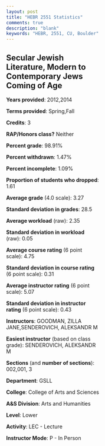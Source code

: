 ```yaml
---
layout: post
title: "HEBR 2551 Statistics"
comments: true
description: "blank"
keywords: "HEBR, 2551, CU, Boulder"
--- 
```

<head>
<script src="https://ajax.googleapis.com/ajax/libs/jquery/2.1.3/jquery.min.js"></script>
<script src="https://dl.dropboxusercontent.com/s/pc42nxpaw1ea4o9/highcharts.js?dl=0"></script>
<!-- <script src="../assets/js/highcharts.js"></script> -->
<style type="text/css">@font-face {
	font-family: "Bebas Neue";
	src: url(https://www.filehosting.org/file/details/544349/BebasNeue%20Regular.otf) format("opentype");
	}
	h1.Bebas { 
		font-family: "Bebas Neue", Verdana, Tahoma;
	}
</style>
</head>
<body>
	<div id="container" style="float: right; width: 45%; height: 88%; margin-left: 2.5%; margin-right: 2.5%;"></div>
	<script language="JavaScript">
		$(document).ready(function() {
		var chart = {type: 'column'};
		var title = {text: 'Grade Distribution'};
		var xAxis = {categories: ['A','B','C','D','F'],crosshair: true};
		var yAxis = {min: 0,title: {text: 'Percentage'}};
		var tooltip = {headerFormat: '<center><b><span style="font-size:20px">{point.key}</span></b></center>',
		               pointFormat: '<td style="padding:0"><b>{point.y:.1f}%</b></td>',
		               footerFormat: '</table>',shared: true,useHTML: true};
		var plotOptions = {column: {pointPadding: 0.0,borderWidth: 0}};  
		var credits = {enabled: false};var series= [{name: 'Percent',data: [45.0,36.67,15.0,3.33,0.0,]}];
		var json = {};
		json.chart = chart;
		json.title = title;
		json.tooltip = tooltip;
		json.xAxis = xAxis;
		json.yAxis = yAxis;  
		json.series = series;
		json.plotOptions = plotOptions;  
		json.credits = credits;
		$('#container').highcharts(json);
	});
	</script>
</body>
			   
## Secular Jewish Literature, Modern to Contemporary Jews Coming of Age

**Years provided**: 2012,2014

**Terms provided**: Spring,Fall

**Credits**: 3

**RAP/Honors class?** Neither

**Percent grade**: 98.91%

**Percent withdrawn**: 1.47%

**Percent incomplete**: 1.09%

**Proportion of students who dropped**: 1.61

**Average grade** (4.0 scale): 3.27

**Standard deviation in grades**: 28.5

**Average workload** (raw): 2.35

**Standard deviation in workload** (raw): 0.05

**Average course rating** (6 point scale): 4.75

**Standard deviation in course rating** (6 point scale): 0.31

**Average instructor rating** (6 point scale): 5.07

**Standard deviation in instructor rating** (6 point scale): 0.43

**Instructors**: GOODMAN, ZILLA JANE,SENDEROVICH, ALEKSANDR M

**Easiest instructor** (based on class grade): SENDEROVICH, ALEKSANDR M

**Sections** (and **number of sections**): 002,001, 3

**Department**: GSLL

**College**: College of Arts and Sciences

**A&S Division**: Arts and Humanities

**Level**: Lower

**Activity**: LEC - Lecture

**Instructor Mode**: P  - In Person